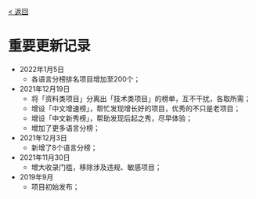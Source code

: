 [< 返回](https://gitee.com/GrowingGit/GitHub-Chinese-Top-Charts#github中文排行榜)

# 重要更新记录

- 2022年1月5日
  - 各语言分榜排名项目增加至200个；
- 2021年12月19日
  - 将「资料类项目」分离出「技术类项目」的榜单，互不干扰，各取所需；
  - 增设「中文增速榜」，帮忙发现增长好的项目，优秀的不只是老项目；
  - 增设「中文新秀榜」，帮助发现后起之秀，尽早体验；
  - 增加了更多语言分榜；
- 2021年12月3日
  - 新增了8个语言分榜；
- 2021年11月30日
  - 增大收录门槛，移除涉及违规、敏感项目；
- 2019年9月
  - 项目初始发布；
